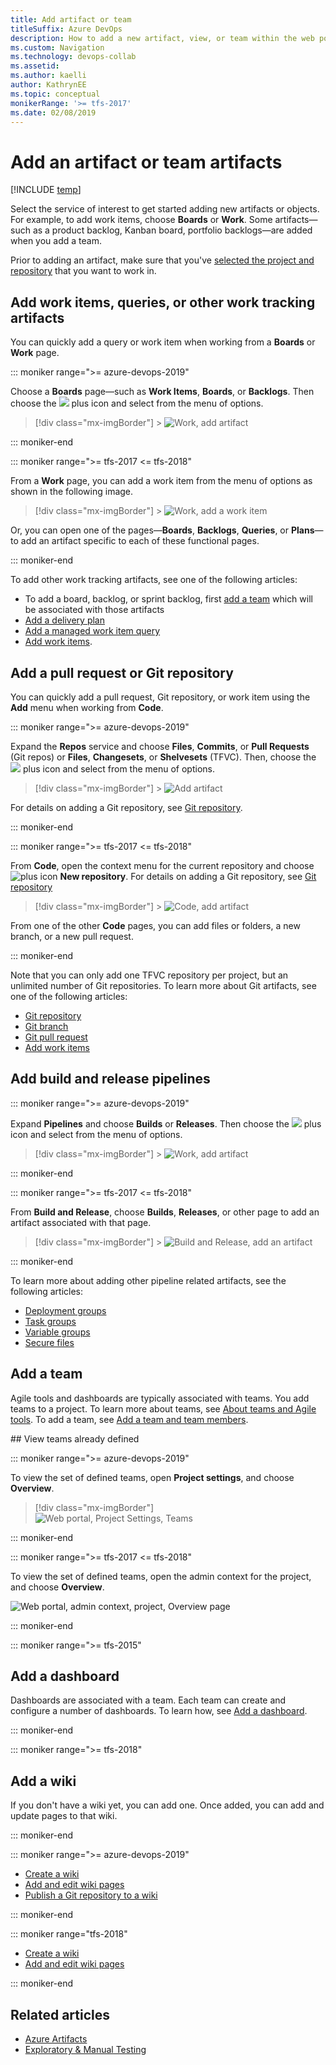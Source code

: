 ```yaml
---
title: Add artifact or team
titleSuffix: Azure DevOps
description: How to add a new artifact, view, or team within the web portal in Azure DevOps
ms.custom: Navigation
ms.technology: devops-collab
ms.assetid: 
ms.author: kaelli
author: KathrynEE
ms.topic: conceptual
monikerRange: '>= tfs-2017'
ms.date: 02/08/2019
---
```


# Add an artifact or team artifacts

[!INCLUDE [temp](../../includes/version-tfs-2017-through-vsts.md)]

Select the service of interest to get started adding new artifacts or objects. For example, to add work items, choose **Boards** or **Work**. Some artifacts&mdash;such as a product backlog, Kanban board, portfolio backlogs&mdash;are added when you add a team.

Prior to adding an artifact, make sure that you've [selected the project and repository](go-to-project-repo.md) that you want to work in.

## Add work items, queries, or other work tracking artifacts

You can quickly add a query or work item when working from a **Boards** or **Work** page.

::: moniker range=">= azure-devops-2019"

Choose a **Boards** page&mdash;such as **Work Items**, **Boards**, or **Backlogs**. Then choose the ![ ](../../media/icons/blue-add.png) plus icon and select from the menu of options.

> [!div class="mx-imgBorder"] > ![Work, add artifact](media/add-artifact/add-work-item-query-vert.png)

::: moniker-end

::: moniker range=">= tfs-2017 <= tfs-2018"

From a **Work** page, you can add a work item from the menu of options as shown in the following image.

> [!div class="mx-imgBorder"] > ![Work, add a work item](../../boards/backlogs/media/add-work-items-choose-user-story.png)

Or, you can open one of the pages&mdash;**Boards**, **Backlogs**, **Queries**, or **Plans**&mdash;to add an artifact specific to each of these functional pages.

::: moniker-end

To add other work tracking artifacts, see one of the following articles:

- To add a board, backlog, or sprint backlog, first [add a team](../../organizations/settings/add-teams.md) which will be associated with those artifacts
- [Add a delivery plan](../../boards/plans/review-team-plans.md)
- [Add a managed work item query](../../boards/queries/using-queries.md)
- [Add work items](../../boards/work-items/view-add-work-items.md).

## Add a pull request or Git repository

You can quickly add a pull request, Git repository, or work item using the **Add** menu when working from **Code**.

::: moniker range=">= azure-devops-2019"

Expand the **Repos** service and choose **Files**, **Commits**, or **Pull Requests** (Git repos) or **Files**, **Changesets**, or **Shelvesets** (TFVC). Then, choose the ![ ](../../media/icons/blue-add.png) plus icon and select from the menu of options.

> [!div class="mx-imgBorder"] > ![Add artifact](media/add-artifact/add-repo-vert.png)

For details on adding a Git repository, see [Git repository](../../repos/git/creatingrepo.md).

::: moniker-end

::: moniker range=">= tfs-2017 <= tfs-2018"

From **Code**, open the context menu for the current repository and choose ![plus icon](../../media/icons/blue-add-icon.png) **New repository**. For details on adding a Git repository, see [Git repository](../../repos/git/creatingrepo.md)

> [!div class="mx-imgBorder"] > ![Code, add artifact](media/add-artifact/add-repo-horz.png)

From one of the other **Code** pages, you can add files or folders, a new branch, or a new pull request.

::: moniker-end

Note that you can only add one TFVC repository per project, but an unlimited number of Git repositories. To learn more about Git artifacts, see one of the following articles:

- [Git repository](../../repos/git/creatingrepo.md)
- [Git branch](../../repos/git/create-branch.md)
- [Git pull request](../../repos/git/pullrequest.md)
- [Add work items](../../boards/work-items/view-add-work-items.md)

## Add build and release pipelines

::: moniker range=">= azure-devops-2019"

Expand **Pipelines** and choose **Builds** or **Releases**. Then choose the ![ ](../../media/icons/blue-add.png) plus icon and select from the menu of options.

> [!div class="mx-imgBorder"] > ![Work, add artifact](media/add-artifact/add-pipeline-vert.png)

::: moniker-end

::: moniker range=">= tfs-2017 <= tfs-2018"

From **Build and Release**, choose **Builds**, **Releases**, or other page to add an artifact associated with that page.

> [!div class="mx-imgBorder"] > ![Build and Release, add an artifact](media/add-artifact/build-release-hub.png)

::: moniker-end

To learn more about adding other pipeline related artifacts, see the following articles:

- [Deployment groups](../../pipelines/release/deployment-groups/index.md)
- [Task groups](../../pipelines/library/task-groups.md)
- [Variable groups](../../pipelines/library/variable-groups.md)
- [Secure files](../../pipelines/library/secure-files.md)

## Add a team

Agile tools and dashboards are typically associated with teams. You add teams to a project. To learn more about teams, see [About teams and Agile tools](../../settings/about-teams-and-settings.md). To add a team, see [Add a team and team members](../../organizations/settings/add-teams.md).

<a id="view-teams" />
## View teams already defined

::: moniker range=">= azure-devops-2019"

To view the set of defined teams, open **Project settings**, and choose **Overview**.

> [!div class="mx-imgBorder"]  
> ![Web portal, Project Settings, Teams](media/add-artifact/view-teams-vert-brn.png)

::: moniker-end

::: moniker range=">= tfs-2017 <= tfs-2018"

To view the set of defined teams, open the admin context for the project, and choose **Overview**.

![Web portal, admin context, project, Overview page](../../boards/plans/media/multiple-teams-view-teams.png)

::: moniker-end

::: moniker range=">= tfs-2015"

## Add a dashboard

Dashboards are associated with a team. Each team can create and configure a number of dashboards. To learn how, see [Add a dashboard](../../report/dashboards/dashboards.md).

::: moniker-end

::: moniker range=">= tfs-2018"

## Add a wiki

If you don't have a wiki yet, you can add one. Once added, you can add and update pages to that wiki.

::: moniker-end

::: moniker range=">= azure-devops-2019"

- [Create a wiki](../wiki/wiki-create-repo.md)
- [Add and edit wiki pages](../wiki/add-edit-wiki.md)
- [Publish a Git repository to a wiki](../wiki/publish-repo-to-wiki.md)

::: moniker-end

::: moniker range="tfs-2018"

- [Create a wiki](../wiki/wiki-create-repo.md)
- [Add and edit wiki pages](../wiki/add-edit-wiki.md)

::: moniker-end

## Related articles

- [Azure Artifacts](../../artifacts/index.yml)
- [Exploratory & Manual Testing](../../test/index.yml)
